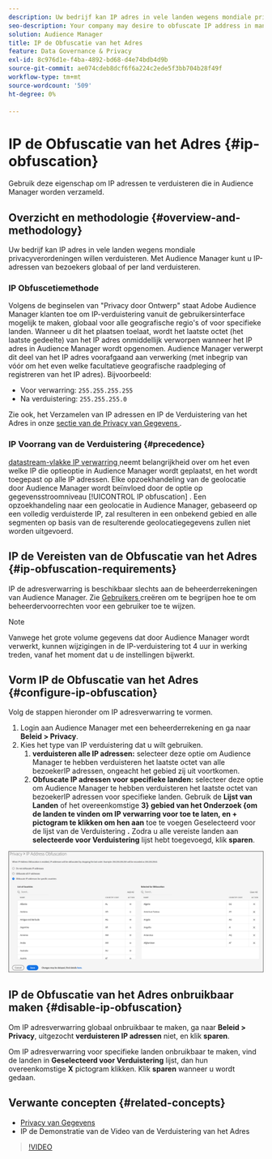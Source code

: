 ```yaml
---
description: Uw bedrijf kan IP adres in vele landen wegens mondiale privacyverordeningen willen verduisteren. Met Audience Manager kunt u IP-adressen van bezoekers globaal of per land verduisteren.
seo-description: Your company may desire to obfuscate IP address in many countries due to global privacy regulations. Audience Manager allows you to obfuscate visitor IP addresses on a global or country-by-country basis.
solution: Audience Manager
title: IP de Obfuscatie van het Adres
feature: Data Governance & Privacy
exl-id: 8c976d1e-f4ba-4892-bd68-d4e74bdb4d9b
source-git-commit: ae074cdeb8dcf6f6a224c2ede5f3bb704b28f49f
workflow-type: tm+mt
source-wordcount: '509'
ht-degree: 0%

---
```


# IP de Obfuscatie van het Adres {#ip-obfuscation}

Gebruik deze eigenschap om IP adressen te verduisteren die in Audience Manager worden verzameld.

## Overzicht en methodologie {#overview-and-methodology}

Uw bedrijf kan IP adres in vele landen wegens mondiale privacyverordeningen willen verduisteren. Met Audience Manager kunt u IP-adressen van bezoekers globaal of per land verduisteren.

### IP Obfuscetiemethode

Volgens de beginselen van &quot;Privacy door Ontwerp&quot; staat Adobe Audience Manager klanten toe om IP-verduistering vanuit de gebruikersinterface mogelijk te maken, globaal voor alle geografische regio&#39;s of voor specifieke landen. Wanneer u dit het plaatsen toelaat, wordt het laatste octet (het laatste gedeelte) van het IP adres onmiddellijk verworpen wanneer het IP adres in Audience Manager wordt opgenomen. Audience Manager verwerpt dit deel van het IP adres voorafgaand aan verwerking (met inbegrip van vóór om het even welke facultatieve geografische raadpleging of registreren van het IP adres). Bijvoorbeeld:

* Voor verwarring: `255.255.255.255`
* Na verduistering: `255.255.255.0`

Zie ook, het Verzamelen van IP adressen en IP de Verduistering van het Adres in onze [ sectie van de Privacy van Gegevens ](/help/using/overview/data-security-and-privacy/data-privacy.md).

### IP Voorrang van de Verduistering {#precedence}

[ datastream-vlakke IP verwarring ](https://experienceleague.adobe.com/docs/experience-platform/edge/datastreams/configure.html?lang=nl-NL#create) neemt belangrijkheid over om het even welke IP die optieoptie in Audience Manager wordt geplaatst, en het wordt toegepast op alle IP adressen. Elke opzoekhandeling van de geolocatie door Audience Manager wordt beïnvloed door de optie op gegevensstroomniveau [!UICONTROL IP obfuscation] . Een opzoekhandeling naar een geolocatie in Audience Manager, gebaseerd op een volledig verduisterde IP, zal resulteren in een onbekend gebied en alle segmenten op basis van de resulterende geolocatiegegevens zullen niet worden uitgevoerd.

## IP de Vereisten van de Obfuscatie van het Adres {#ip-obfuscation-requirements}

IP de adresverwarring is beschikbaar slechts aan de beheerderrekeningen van Audience Manager. Zie [ Gebruikers ](/help/using/features/administration/administration-overview.md#create-users) creëren om te begrijpen hoe te om beheerdervoorrechten voor een gebruiker toe te wijzen.

>[!NOTE]
>
> Vanwege het grote volume gegevens dat door Audience Manager wordt verwerkt, kunnen wijzigingen in de IP-verduistering tot 4 uur in werking treden, vanaf het moment dat u de instellingen bijwerkt.

## Vorm IP de Obfuscatie van het Adres {#configure-ip-obfuscation}

Volg de stappen hieronder om IP adresverwarring te vormen.

1. Login aan Audience Manager met een beheerderrekening en ga naar **Beleid > Privacy**.
2. Kies het type van IP verduistering dat u wilt gebruiken.
   1. **verduisteren alle IP adressen:** selecteer deze optie om Audience Manager te hebben verduisteren het laatste octet van alle bezoekerIP adressen, ongeacht het gebied zij uit voortkomen.
   2. **Obfuscate IP adressen voor specifieke landen:** selecteer deze optie om Audience Manager te hebben verduisteren het laatste octet van bezoekerIP adressen voor specifieke landen. Gebruik de **Lijst van Landen** of het overeenkomstige **3&rbrace; gebied van het Onderzoek &lbrace;om de landen te vinden om IP verwarring voor toe te laten, en + pictogram te klikken om hen aan** toe te voegen Geselecteerd voor de lijst van de Verduistering **.** Zodra u alle vereiste landen aan **selecteerde voor Verduistering** lijst hebt toegevoegd, klik **sparen**.

![](assets/ip-obfuscation.png)

## IP de Obfuscatie van het Adres onbruikbaar maken {#disable-ip-obfuscation}

Om IP adresverwarring globaal onbruikbaar te maken, ga naar **Beleid > Privacy**, uitgezocht **verduisteren IP adressen** niet, en klik **sparen**.

Om IP adresverwarring voor specifieke landen onbruikbaar te maken, vind de landen in **Geselecteerd voor Verduistering** lijst, dan hun overeenkomstige **X** pictogram klikken. Klik **sparen** wanneer u wordt gedaan.

## Verwante concepten {#related-concepts}

* [ Privacy van Gegevens ](/help/using/overview/data-security-and-privacy/data-privacy.md)
* IP de Demonstratie van de Video van de Verduistering van het Adres
>[!VIDEO](https://video.tv.adobe.com/v/27218/)
